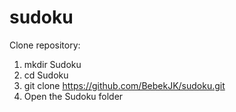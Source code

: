 # sudoku
 
Clone repository: 
1. mkdir Sudoku
2. cd Sudoku
3. git clone https://github.com/BebekJK/sudoku.git
4. Open the Sudoku folder
